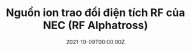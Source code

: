---
title: Nguồn ion trao đổi điện tích RF của NEC (RF Alphatross) 
summary: Mục đích chính của nguồn ion trao đổi điện tích NEC RF, được gọi là Alphatross, là tạo ra các chùm ion He- để tiêm vào các máy gia tốc song song. Ngoài ra, nguồn này có khả năng tạo ra các chùm ion H-, NH- và O-.
tags:
  - Ion Sources
date: "2021-10-09T00:00:00Z"

# Optional external URL for project (replaces project detail page).
external_link: https://www.pelletron.com/products/rf-charge-exchange/

image:
  caption: Nguồn ion trao đổi điện tích RF của NEC (RF Alphatross) 
  focal_point: Smart
---